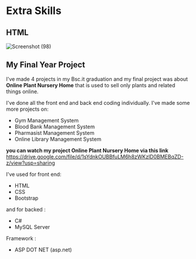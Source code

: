 # Extra Skills 
## __HTML__ 
![Screenshot (98)](https://user-images.githubusercontent.com/88035158/128233478-b756c605-248d-428e-aa4d-2d7985f45955.png)


## __My Final Year Project__

I've made 4 projects in my Bsc.it graduation and my final project was about __Online Plant Nursery Home__ that is used to sell only plants and related things online. 

I've done all the front end and back end coding individually.
I've made some more projects on:
* Gym Management System
* Blood Bank Management System
* Pharmasist Management System
* Online Library Management System 


__you can watch my project Online Plant Nursery Home via this link__
https://drive.google.com/file/d/1sYdnkOUBBfuLM6h8zWKzlD0BMEBqZD-z/view?usp=sharing

I've used for front end:
* HTML
* CSS
* Bootstrap

and for backed :
* C#
* MySQL Server

Framework :
* ASP DOT NET (asp.net) 